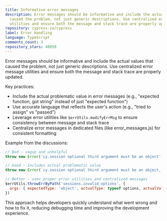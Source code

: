 ```yaml
---
title: Informative error messages
description: Error messages should be informative and include the actual values that
  caused the problem, not just generic descriptions. Use centralized error message
  utilities and ensure both the message and stack trace are properly updated.
repository: cypress-io/cypress
label: Error Handling
language: TypeScript
comments_count: 3
repository_stars: 48850
---
```


Error messages should be informative and include the actual values that caused the problem, not just generic descriptions. Use centralized error message utilities and ensure both the message and stack trace are properly updated.

Key practices:
- Include the actual problematic value in error messages (e.g., "expected function, got string" instead of just "expected function")
- Use accurate language that reflects the user's action (e.g., "tried to assign" vs "passed")
- Leverage error utilities like `$errUtils.modifyErrMsg` to ensure consistency between message and stack trace
- Centralize error messages in dedicated files (like error_messages.js) for consistent formatting

Example from the discussions:
```javascript
// Bad - vague and unhelpful
throw new Error('cy.session optional third argument must be an object')

// Good - includes actual problematic value
throw new Error(`cy.session optional third argument must be an object, you passed: ${typeof options}`)

// Better - uses proper error utilities and centralized messages
$errUtils.throwErrByPath('sessions.invalid_options', { 
  args: { expectedType: 'object', actualType: typeof options, actualValue: options } 
})
```

This approach helps developers quickly understand what went wrong and how to fix it, reducing debugging time and improving the development experience.
